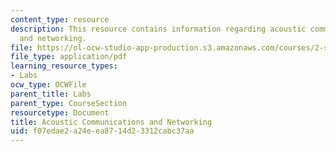 ```yaml
---
content_type: resource
description: This resource contains information regarding acoustic communications
  and networking.
file: https://ol-ocw-studio-app-production.s3.amazonaws.com/courses/2-s998-marine-autonomy-sensing-and-communications-spring-2012/f07edae2a24eea8714d23312cabc37aa_MIT2_S998S12_Lab12.pdf
file_type: application/pdf
learning_resource_types:
- Labs
ocw_type: OCWFile
parent_title: Labs
parent_type: CourseSection
resourcetype: Document
title: Acoustic Communications and Networking
uid: f07edae2-a24e-ea87-14d2-3312cabc37aa
---
```

